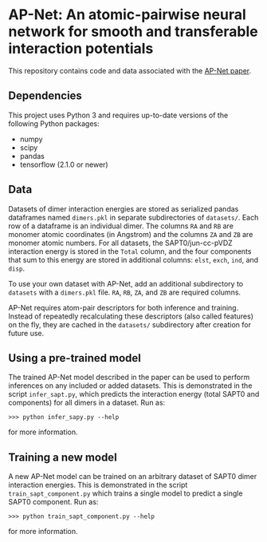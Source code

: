 # AP-Net: An atomic-pairwise neural network for smooth and transferable interaction potentials

This repository contains code and data associated with the [AP-Net paper](https://aip.scitation.org/journal/jcp).

## Dependencies

This project uses Python 3 and requires up-to-date versions of the following Python packages:
* numpy
* scipy
* pandas
* tensorflow (2.1.0 or newer)

## Data 

Datasets of dimer interaction energies are stored as serialized pandas dataframes named `dimers.pkl` in separate subdirectories of `datasets/`.
Each row of a dataframe is an individual dimer.
The columns `RA` and `RB` are monomer atomic coordinates (in Angstrom) and the columns `ZA` and `ZB` are monomer atomic numbers.
For all datasets, the SAPT0/jun-cc-pVDZ interaction energy is stored in the `Total` column, and the four components that sum to this energy are stored in additional columns: `elst`, `exch`, `ind`, and `disp`.

To use your own dataset with AP-Net, add an additional subdirectory to `datasets` with a `dimers.pkl` file. `RA`, `RB`, `ZA`, and `ZB` are required columns.

AP-Net requires atom-pair descriptors for both inference and training. Instead of repeatedly recalculating these descriptors (also called features) on the fly, they are cached in the `datasets/` subdirectory after creation for future use.

## Using a pre-trained model

The trained AP-Net model described in the paper can be used to perform inferences on any included or added datasets.
This is demonstrated in the script `infer_sapt.py`, which predicts the interaction energy (total SAPT0 and components) for all dimers in a dataset.
Run as: 
```
>>> python infer_sapy.py --help
```
for more information.


## Training a new model

A new AP-Net model can be trained on an arbitrary dataset of SAPT0 dimer interaction energies.
This is demonstrated in the script `train_sapt_component.py` which trains a single model to predict a single SAPT0 component.
Run as: 
```
>>> python train_sapt_component.py --help
```
for more information.
